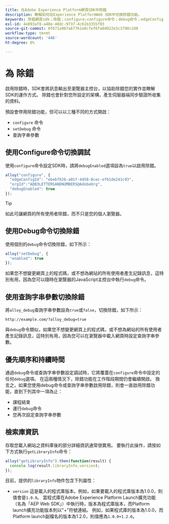 ```yaml
---
title: 在Adobe Experience Platform網頁SDK中除錯
description: 瞭解如何在Experience PlatformWeb SDK中切換除錯功能。
keywords: 除錯網頁sdk；除錯；configure;configure命令；debug命令；edgeConfigId;setDebug;debugEnabled;debug;
exl-id: 4e893af8-a48e-48dc-9737-4c61b3355f03
source-git-commit: 0f671a967a67761e0cfef6fa0d022e3c3790c2d8
workflow-type: tm+mt
source-wordcount: '446'
ht-degree: 0%

---
```


# 為  除錯

啟用除錯時，SDK會將訊息輸出至瀏覽器主控台，以協助除錯您的實作並瞭解SDK的運作方式。 除錯也會針對您所設定的架構，產生伺服器端同步驗證所收集的資料。

預設會停用除錯功能，但可以以三種不同的方式開啟：

* `configure` 命令
* `setDebug` 命令
* 查詢字串參數

## 使用Configure命令切換調試

使用`configure`命令設定SDK時，請將`debugEnabled`選項設為`true`以啟用除錯。

```javascript
alloy("configure", {
  "edgeConfigId": "ebebf826-a01f-4458-8cec-ef61de241c93",
  "orgId":"ADB3LETTERSANDNUMBERS@AdobeOrg",
  "debugEnabled": true
});
```

>[!TIP]
>
>如此可讓網頁的所有使用者除錯，而不只是您的個人瀏覽器。

## 使用Debug命令切換除錯

使用個別的`debug`命令切換除錯，如下所示：

```javascript
alloy("setDebug", {
  "enabled": true
});
```

如果您不想變更網頁上的程式碼，或不想為網站的所有使用者產生記錄訊息，這特別有用，因為您可以隨時在瀏覽器的JavaScript主控台中執行`debug`命令。

## 使用查詢字串參數切換除錯

將`alloy_debug`查詢字串參數設為`true`或`false`，切換除錯，如下所示：

```HTTP
http://example.com/?alloy_debug=true
```

與`debug`命令類似，如果您不想變更網頁上的程式碼，或不想為網站的所有使用者產生記錄訊息，這特別有用，因為您可以在瀏覽器中載入網頁時設定查詢字串參數。

## 優先順序和持續時間

通過`debug`命令或查詢字串參數設定調試時，它將覆蓋在`configure`命令中設定的任何`debug`選項。 在這兩種情況下，除錯功能在工作階段期間仍會繼續開啟。 換言之，如果您使用debug命令或查詢字串參數啟用除錯，則會一直啟用除錯功能，直到下列其中一項為止：

* 課程結束
* 運行`debug`命令
* 您再次設定查詢字串參數

## 檢索庫資訊

存取您載入網站之資料庫後的部分詳細資訊通常很實用。 要執行此操作，請按如下方式執行`getLibraryInfo`命令：

```js
alloy("getLibraryInfo").then(function(result) {
  console.log(result.libraryInfo.version);
});
```

目前，提供的`libraryInfo`物件包含下列屬性：

* `version` 這是載入的程式庫版本。例如，如果要載入的程式庫版本為1.0.0，則值會是`1.0.0`。 當程式庫在Adobe Experience Platform Launch擴充功能（名為「AEP Web SDK」）中執行時，版本為程式庫版本，而Platform launch擴充功能版本則以&quot;+&quot;符號連結。 例如，如果程式庫的版本為1.0.0，而Platform launch副檔名的版本為1.2.0，則值應為`1.0.0+1.2.0`。

